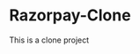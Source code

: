 # Razorpay-Clone
This is a clone project
<img src="https://razorpay.com/blog-content/uploads/2020/08/Razorpay-buttons.gif" alt="">
